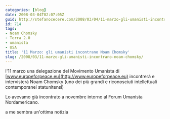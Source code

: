 ```yaml
---
categories: [blog]
date: 2008-03-04T02:07:05Z
guid: http://stefanocecere.com/2008/03/04/11-marzo-gli-umanisti-incontrano-noam-chomsky/
id: 714
tags:
- Noam Chomsky
- Terra 2.0
- umanista
- USA
title: '11 Marzo: gli umanisti incontrano Noam Chomsky'
slug: /2008/03/11-marzo-gli-umanisti-incontrano-noam-chomsky/
---
```


l'11 marzo una delegazione del Movimento Umanista di [www.europeforpeace.eu](http://www.europeforpeace.eu) incontrerà e intervisterà Noam Chomsky (uno dei più grandi e riconosciuti intellettuali contemporanei statunitensi)

Lo avevamo già incontrato a novembre intorno al Forum Umanista Nordamericano.

a me sembra un'ottima notizia
